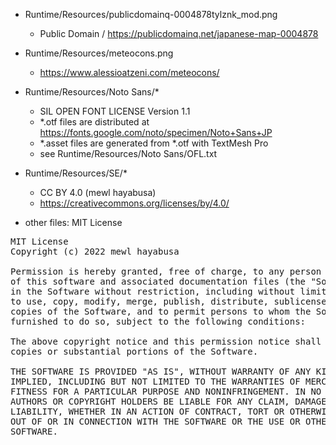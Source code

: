 - Runtime/Resources/publicdomainq-0004878tylznk_mod.png
  - Public Domain / https://publicdomainq.net/japanese-map-0004878

- Runtime/Resources/meteocons.png
  - https://www.alessioatzeni.com/meteocons/

- Runtime/Resources/Noto Sans/*
  - SIL OPEN FONT LICENSE Version 1.1
  - *.otf files are distributed at https://fonts.google.com/noto/specimen/Noto+Sans+JP
  - *.asset files are generated from *.otf with TextMesh Pro
  - see Runtime/Resources/Noto Sans/OFL.txt

- Runtime/Resources/SE/*
  - CC BY 4.0 (mewl hayabusa)
  - https://creativecommons.org/licenses/by/4.0/

- other files: MIT License

<pre>
MIT License
Copyright (c) 2022 mewl hayabusa

Permission is hereby granted, free of charge, to any person obtaining a copy
of this software and associated documentation files (the "Software"), to deal
in the Software without restriction, including without limitation the rights
to use, copy, modify, merge, publish, distribute, sublicense, and/or sell
copies of the Software, and to permit persons to whom the Software is
furnished to do so, subject to the following conditions:

The above copyright notice and this permission notice shall be included in all
copies or substantial portions of the Software.

THE SOFTWARE IS PROVIDED "AS IS", WITHOUT WARRANTY OF ANY KIND, EXPRESS OR
IMPLIED, INCLUDING BUT NOT LIMITED TO THE WARRANTIES OF MERCHANTABILITY,
FITNESS FOR A PARTICULAR PURPOSE AND NONINFRINGEMENT. IN NO EVENT SHALL THE
AUTHORS OR COPYRIGHT HOLDERS BE LIABLE FOR ANY CLAIM, DAMAGES OR OTHER
LIABILITY, WHETHER IN AN ACTION OF CONTRACT, TORT OR OTHERWISE, ARISING FROM,
OUT OF OR IN CONNECTION WITH THE SOFTWARE OR THE USE OR OTHER DEALINGS IN THE
SOFTWARE.
</pre>